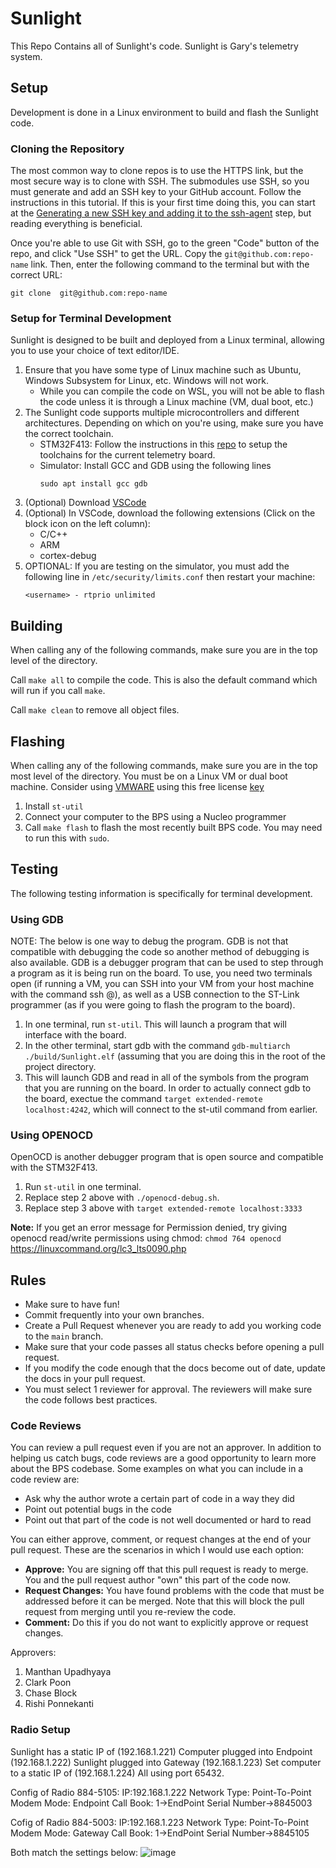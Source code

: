 # Sunlight
This Repo Contains all of Sunlight's code. Sunlight is Gary's telemetry system.

## Setup
Development is done in a Linux environment to build and flash the Sunlight code.

### Cloning the Repository
The most common way to clone repos is to use the HTTPS link, but the most secure way is to clone with SSH. The submodules use SSH, so you must generate and add an SSH key to your GitHub account. Follow the instructions in this tutorial. If this is your first time doing this, you can start at the [Generating a new SSH key and adding it to the ssh-agent](https://docs.github.com/en/github/authenticating-to-github/generating-a-new-ssh-key-and-adding-it-to-the-ssh-agent) step, but reading everything is beneficial.

Once you're able to use Git with SSH, go to the green "Code" button of the repo, and click "Use SSH" to get the URL. Copy the `git@github.com:repo-name` link. Then, enter the following command to the terminal but with the correct URL:

```
git clone  git@github.com:repo-name
```

### Setup for Terminal Development
Sunlight is designed to be built and deployed from a Linux terminal, allowing you to use your choice of text editor/IDE.
1. Ensure that you have some type of Linux machine such as Ubuntu, Windows Subsystem for Linux, etc. Windows will not work.
    - While you can compile the code on WSL, you will not be able to flash the code unless it is through a Linux machine (VM, dual boot, etc.)
2. The Sunlight code supports multiple microcontrollers and different architectures. Depending on which on you're using, make sure you have the correct toolchain.
    - STM32F413: Follow the instructions in this [repo](https://github.com/SijWoo/ARM-Toolchain-Setup) to setup the toolchains for the current telemetry board.
    - Simulator: Install GCC and GDB using the following lines
        ```
        sudo apt install gcc gdb
        ```
3. (Optional) Download [VSCode](https://code.visualstudio.com/)
4. (Optional) In VSCode, download the following extensions (Click on the block icon on the left column):
    - C/C++
    - ARM
    - cortex-debug
5. OPTIONAL: If you are testing on the simulator, you must add the following line in `/etc/security/limits.conf` then restart your machine:
    ```
    <username> - rtprio unlimited
    ```

## Building
When calling any of the following commands, make sure you are in the top level of the directory.

Call `make all` to compile the code. This is also the default command which will run if you call `make`.

Call `make clean` to remove all object files.

## Flashing
When calling any of the following commands, make sure you are in the top most level of the directory.
You must be on a Linux VM or dual boot machine. Consider using [VMWARE](https://kb.vmware.com/s/article/2057907) 
using this free license [key](https://gist.github.com/williamgh2019/cc2ad94cc18cb930a0aab42ed8d39e6f)

1. Install `st-util`
2. Connect your computer to the BPS using a Nucleo programmer
3. Call `make flash` to flash the most recently built BPS code. You may need to run this with `sudo`.

## Testing
The following testing information is specifically for terminal development.

### Using GDB
NOTE: The below is one way to debug the program. GDB is not that compatible with debugging the code so another method of debugging is also available.
GDB is a debugger program that can be used to step through a program as it is being run on the board. To use, you need two terminals open (if running a VM, you can SSH into your VM from your host machine with the command ssh <login>@<ip>), as well as a USB connection to the ST-Link programmer (as if you were going to flash the program to the board). 
1. In one terminal, run ```st-util```. This will launch a program that will interface with the board. 
2. In the other terminal, start gdb with the command ```gdb-multiarch ./build/Sunlight.elf``` (assuming that you are doing this in the root of the project directory.
3. This will launch GDB and read in all of the symbols from the program that you are running on the board. In order to actually connect gdb to the board, exectue the command ```target extended-remote localhost:4242```, which will connect to the st-util command from earlier.

### Using OPENOCD
OpenOCD is another debugger program that is open source and compatible with the STM32F413. 
1. Run ```st-util``` in one terminal.
2. Replace step 2 above with ```./openocd-debug.sh```.
3. Replace step 3 above with ```target extended-remote localhost:3333```

**Note:** If you get an error message for Permission denied, try giving openocd read/write permissions using chmod: ```chmod 764 openocd```
https://linuxcommand.org/lc3_lts0090.php

## Rules
* Make sure to have fun!
* Commit frequently into your own branches. 
* Create a Pull Request whenever you are ready to add you working code to the `main` branch. 
* Make sure that your code passes all status checks before opening a pull request. 
* If you modify the code enough that the docs become out of date, update the docs in your pull request.
* You must select 1 reviewer for approval. The reviewers will make sure the code follows best practices.

### Code Reviews
You can review a pull request even if you are not an approver. In addition to helping us catch bugs, code reviews are a good opportunity to learn more about the BPS codebase. Some examples on what you can include in a code review are:
- Ask why the author wrote a certain part of code in a way they did
- Point out potential bugs in the code
- Point out that part of the code is not well documented or hard to read

You can either approve, comment, or request changes at the end of your pull request. These are the scenarios in which I would use each option:
- **Approve:** You are signing off that this pull request is ready to merge. You and the pull request author "own" this part of the code now.
- **Request Changes:** You have found problems with the code that must be addressed before it can be merged. Note that this will block the pull request from merging until you re-review the code.
- **Comment:** Do this if you do not want to explicitly approve or request changes.

Approvers:
1. Manthan Upadhyaya
2. Clark Poon
3. Chase Block
4. Rishi Ponnekanti

### Radio Setup
Sunlight has a static IP of (192.168.1.221)
Computer plugged into Endpoint (192.168.1.222)
Sunlight plugged into Gateway (192.168.1.223)
Set computer to a static IP of (192.168.1.224)
All using port 65432.

Config of Radio 884-5105:
IP:192.168.1.222
Network Type: Point-To-Point
Modem Mode: Endpoint
Call Book: 1->EndPoint Serial Number->8845003

Cofig of Radio 884-5003:
IP:192.168.1.223
Network Type: Point-To-Point
Modem Mode: Gateway
Call Book: 1->EndPoint Serial Number->8845105

Both match the settings below:
![image](https://user-images.githubusercontent.com/89665539/216782825-0ffa80d5-61da-48d3-9d89-15e158f3f728.png)
